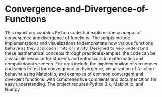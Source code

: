 # Convergence-and-Divergence-of-Functions
This repository contains Python code that explores the concepts of convergence and divergence of functions. The scripts include implementations and visualizations to demonstrate how various functions behave as they approach limits or infinity. Designed to help understand these mathematical concepts through practical examples, the code can be a valuable resource for students and enthusiasts in mathematics and computational sciences. Features include the implementation of sequences and series to test for convergence or divergence, visualization of function behavior using Matplotlib, and examples of common convergent and divergent functions, with comprehensive comments and documentation for easy understanding. The project requires Python 3.x, Matplotlib, and Numpy.
